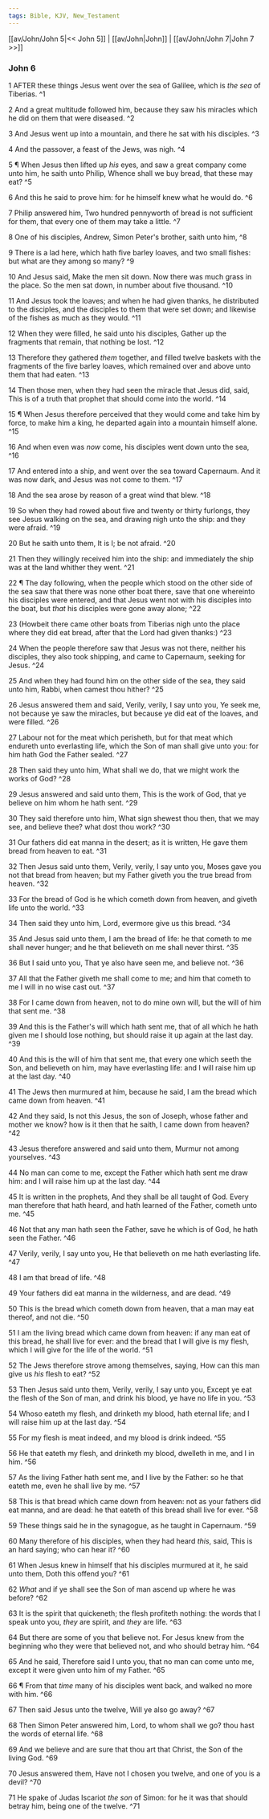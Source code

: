 ```yaml
---
tags: Bible, KJV, New_Testament
---
```


[[av/John/John 5|<< John 5]] | [[av/John|John]] | [[av/John/John 7|John 7 >>]]

### John 6

1 AFTER these things Jesus went over the sea of Galilee, which is _the_ _sea_ of Tiberias. ^1

2 And a great multitude followed him, because they saw his miracles which he did on them that were diseased. ^2

3 And Jesus went up into a mountain, and there he sat with his disciples. ^3

4 And the passover, a feast of the Jews, was nigh. ^4

5 ¶ When Jesus then lifted up _his_ eyes, and saw a great company come unto him, he saith unto Philip, Whence shall we buy bread, that these may eat? ^5

6 And this he said to prove him: for he himself knew what he would do. ^6

7 Philip answered him, Two hundred pennyworth of bread is not sufficient for them, that every one of them may take a little. ^7

8 One of his disciples, Andrew, Simon Peter's brother, saith unto him, ^8

9 There is a lad here, which hath five barley loaves, and two small fishes: but what are they among so many? ^9

10 And Jesus said, Make the men sit down. Now there was much grass in the place. So the men sat down, in number about five thousand. ^10

11 And Jesus took the loaves; and when he had given thanks, he distributed to the disciples, and the disciples to them that were set down; and likewise of the fishes as much as they would. ^11

12 When they were filled, he said unto his disciples, Gather up the fragments that remain, that nothing be lost. ^12

13 Therefore they gathered _them_ together, and filled twelve baskets with the fragments of the five barley loaves, which remained over and above unto them that had eaten. ^13

14 Then those men, when they had seen the miracle that Jesus did, said, This is of a truth that prophet that should come into the world. ^14

15 ¶ When Jesus therefore perceived that they would come and take him by force, to make him a king, he departed again into a mountain himself alone. ^15

16 And when even was _now_ come, his disciples went down unto the sea, ^16

17 And entered into a ship, and went over the sea toward Capernaum. And it was now dark, and Jesus was not come to them. ^17

18 And the sea arose by reason of a great wind that blew. ^18

19 So when they had rowed about five and twenty or thirty furlongs, they see Jesus walking on the sea, and drawing nigh unto the ship: and they were afraid. ^19

20 But he saith unto them, It is I; be not afraid. ^20

21 Then they willingly received him into the ship: and immediately the ship was at the land whither they went. ^21

22 ¶ The day following, when the people which stood on the other side of the sea saw that there was none other boat there, save that one whereinto his disciples were entered, and that Jesus went not with his disciples into the boat, but _that_ his disciples were gone away alone; ^22

23 (Howbeit there came other boats from Tiberias nigh unto the place where they did eat bread, after that the Lord had given thanks:) ^23

24 When the people therefore saw that Jesus was not there, neither his disciples, they also took shipping, and came to Capernaum, seeking for Jesus. ^24

25 And when they had found him on the other side of the sea, they said unto him, Rabbi, when camest thou hither? ^25

26 Jesus answered them and said, Verily, verily, I say unto you, Ye seek me, not because ye saw the miracles, but because ye did eat of the loaves, and were filled. ^26

27 Labour not for the meat which perisheth, but for that meat which endureth unto everlasting life, which the Son of man shall give unto you: for him hath God the Father sealed. ^27

28 Then said they unto him, What shall we do, that we might work the works of God? ^28

29 Jesus answered and said unto them, This is the work of God, that ye believe on him whom he hath sent. ^29

30 They said therefore unto him, What sign shewest thou then, that we may see, and believe thee? what dost thou work? ^30

31 Our fathers did eat manna in the desert; as it is written, He gave them bread from heaven to eat. ^31

32 Then Jesus said unto them, Verily, verily, I say unto you, Moses gave you not that bread from heaven; but my Father giveth you the true bread from heaven. ^32

33 For the bread of God is he which cometh down from heaven, and giveth life unto the world. ^33

34 Then said they unto him, Lord, evermore give us this bread. ^34

35 And Jesus said unto them, I am the bread of life: he that cometh to me shall never hunger; and he that believeth on me shall never thirst. ^35

36 But I said unto you, That ye also have seen me, and believe not. ^36

37 All that the Father giveth me shall come to me; and him that cometh to me I will in no wise cast out. ^37

38 For I came down from heaven, not to do mine own will, but the will of him that sent me. ^38

39 And this is the Father's will which hath sent me, that of all which he hath given me I should lose nothing, but should raise it up again at the last day. ^39

40 And this is the will of him that sent me, that every one which seeth the Son, and believeth on him, may have everlasting life: and I will raise him up at the last day. ^40

41 The Jews then murmured at him, because he said, I am the bread which came down from heaven. ^41

42 And they said, Is not this Jesus, the son of Joseph, whose father and mother we know? how is it then that he saith, I came down from heaven? ^42

43 Jesus therefore answered and said unto them, Murmur not among yourselves. ^43

44 No man can come to me, except the Father which hath sent me draw him: and I will raise him up at the last day. ^44

45 It is written in the prophets, And they shall be all taught of God. Every man therefore that hath heard, and hath learned of the Father, cometh unto me. ^45

46 Not that any man hath seen the Father, save he which is of God, he hath seen the Father. ^46

47 Verily, verily, I say unto you, He that believeth on me hath everlasting life. ^47

48 I am that bread of life. ^48

49 Your fathers did eat manna in the wilderness, and are dead. ^49

50 This is the bread which cometh down from heaven, that a man may eat thereof, and not die. ^50

51 I am the living bread which came down from heaven: if any man eat of this bread, he shall live for ever: and the bread that I will give is my flesh, which I will give for the life of the world. ^51

52 The Jews therefore strove among themselves, saying, How can this man give us _his_ flesh to eat? ^52

53 Then Jesus said unto them, Verily, verily, I say unto you, Except ye eat the flesh of the Son of man, and drink his blood, ye have no life in you. ^53

54 Whoso eateth my flesh, and drinketh my blood, hath eternal life; and I will raise him up at the last day. ^54

55 For my flesh is meat indeed, and my blood is drink indeed. ^55

56 He that eateth my flesh, and drinketh my blood, dwelleth in me, and I in him. ^56

57 As the living Father hath sent me, and I live by the Father: so he that eateth me, even he shall live by me. ^57

58 This is that bread which came down from heaven: not as your fathers did eat manna, and are dead: he that eateth of this bread shall live for ever. ^58

59 These things said he in the synagogue, as he taught in Capernaum. ^59

60 Many therefore of his disciples, when they had heard _this_, said, This is an hard saying; who can hear it? ^60

61 When Jesus knew in himself that his disciples murmured at it, he said unto them, Doth this offend you? ^61

62 _What_ and if ye shall see the Son of man ascend up where he was before? ^62

63 It is the spirit that quickeneth; the flesh profiteth nothing: the words that I speak unto you, _they_ are spirit, and _they_ are life. ^63

64 But there are some of you that believe not. For Jesus knew from the beginning who they were that believed not, and who should betray him. ^64

65 And he said, Therefore said I unto you, that no man can come unto me, except it were given unto him of my Father. ^65

66 ¶ From that _time_ many of his disciples went back, and walked no more with him. ^66

67 Then said Jesus unto the twelve, Will ye also go away? ^67

68 Then Simon Peter answered him, Lord, to whom shall we go? thou hast the words of eternal life. ^68

69 And we believe and are sure that thou art that Christ, the Son of the living God. ^69

70 Jesus answered them, Have not I chosen you twelve, and one of you is a devil? ^70

71 He spake of Judas Iscariot _the_ _son_ of Simon: for he it was that should betray him, being one of the twelve. ^71
